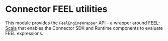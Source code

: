 # Connector FEEL utilities

This module provides the `FeelEngineWrapper` API - a wrapper around
[FEEL-Scala](https://github.com/camunda/feel-scala) that enables the Connector SDK and Runtime
components to evaluate FEEL expressions.
